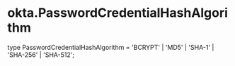 # okta.PasswordCredentialHashAlgorithm

type PasswordCredentialHashAlgorithm = 'BCRYPT' | 'MD5' | 'SHA-1' | 'SHA-256' | 'SHA-512';

